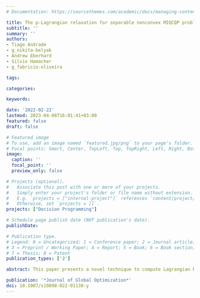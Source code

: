 ```yaml
---
# Documentation: https://sourcethemes.com/academic/docs/managing-content/

title: The p-Lagrangian relaxation for separable nonconvex MIQCQP problems
subtitle: ''
summary: ''
authors:
- Tiago Andrade
- g_nikita-belyak
- Andrew Eberhard
- Silvio Hamacher
- g_fabricio-oliveira

tags: 

categories: 

keywords: 

date: '2022-02-22'
lastmod: 2023-04-06T16:01:41+03:00
featured: false
draft: false

# Featured image
# To use, add an image named `featured.jpg/png` to your page's folder.
# Focal points: Smart, Center, TopLeft, Top, TopRight, Left, Right, BottomLeft, Bottom, BottomRight.
image:
  caption: ''
  focal_point: ''
  preview_only: false

# Projects (optional).
#   Associate this post with one or more of your projects.
#   Simply enter your project's folder or file name without extension.
#   E.g. `projects = ["internal-project"]` references `content/project/deep-learning/index.md`.
#   Otherwise, set `projects = []`.
projects: ["Decision Programming"]

# Schedule page publish date (NOT publication's date).
publishDate: 

# Publication type.
# Legend: 0 = Uncategorized; 1 = Conference paper; 2 = Journal article;
# 3 = Preprint / Working Paper; 4 = Report; 5 = Book; 6 = Book section;
# 7 = Thesis; 8 = Patent
publication_types: ['2']

abstract: This paper presents a novel technique to compute Lagrangian bounds for nonconvex mixed-integer quadratically constrained quadratic programming problems presenting a separable structure (i.e., a separable problems) such as those arising in deterministic equivalent representations of two-stage stochastic programming problems. In general, the nonconvex nature of these models still poses a challenge to the available solvers, which do not consistently perform well for larger-scale instances. Therefore, we propose an appealing alternative algorithm that allows for overcoming computational performance issues. Our novel technique, named the p-Lagrangian decomposition, is a decomposition method that combines Lagrangian decomposition with mixed-integer programming-based relaxations. These relaxations are obtained using the reformulated normalised multiparametric disaggregation technique and can be made arbitrarily precise by means of a precision parameter p. We provide a technical analysis showing the convergent behaviour of the approach as the approximation is made increasingly precise. We observe that the proposed method presents significant reductions in computational time when compared with a previously proposed techniques in the literature and the direct employment of a commercial solver. Moreover, our computational experiments show that the employment of a simple heuristic can recover solutions with small duality gaps.

publication: '*Journal of Global Optimization*'
doi: 10.1007/s10898-022-01138-y
---
```

